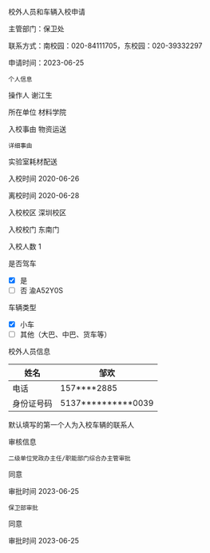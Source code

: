 <!--
 基础使用介绍：
 1.解释：<!-- --大于号
 1、标题：在标题文本前添加一至六个 # 符号。使用的 # 数量将决定层次结构级别和标题的大小。
 2、加粗** ** 或 __ __ 或 Ctro+B
 3、斜体* * 或 _ _ 或 Ctro+I
 4、加粗斜体*** ***
 5、链接：Ctro+K
 6、任务列表：- [x] 与 - [ ] 
 开头圆黑点：<li>
 
-->

校外人员和车辆入校申请

主管部门：保卫处

联系方式：南校园：020-84111705，东校园：020-39332297

申请时间：2023-06-25

`个人信息`

操作人      谢江生

所在单位    材料学院

入校事由    物资运送

`详细事由`

实验室耗材配送

入校时间    2020-06-26

离校时间    2020-06-28

入校校区    深圳校区

入校校门    东南门

入校人数    1

是否驾车
- [x] 是
- [ ] 否
渝A52Y0S

车辆类型
- [x] 小车
- [ ] 其他（大巴、中巴、货车等）

校外人员信息

|姓名|邹欢|
| --- | --- |
|电话|157****2885|
|身份证号码|5137**********0039|

默认填写的第一个人为入校车辆的联系人

审核信息

`二级单位党政办主任/职能部门综合办主管审批`

同意

审批时间    2023-06-25

`保卫部审批`

同意

审批时间    2023-06-25
